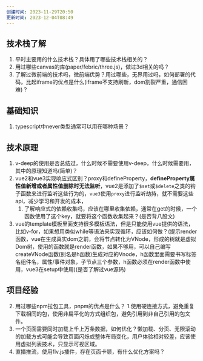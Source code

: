 ```yaml
---
创建时间: 2023-11-29T20:50
更新时间: 2023-12-04T08:49
---
```

## 技术栈了解
1. 平时主要用的什么技术栈？具体用了哪些技术栈相关的？
2. 用过哪些canvas的库(paper/febric/three.js)，做过3d相关的吗？
 3. 了解过微前端的技术吗，微前端优势？用过哪些，无界用过吗，如何部署的代码，比起iframe的优点是什么(iframe不支持刷新，dom割裂严重，通信困难)？

## 基础知识
1. typescript中never类型通常可以用在哪种场景？

## 技术原理
1. v-deep的使用是否总结过，什么时候不需要使用v-deep，什么时候需要用，其中的原理知道吗(简单)？
2. vue2和vue3实现响应式区别？proxy和defineProperty，**defineProperty属性值新增或者属性值删除时无法监听**，vue2是添加了`$set`或`$delete`之类的钩子函数来进行监听这些行为的，`vue3`使用`proxy`进行监听劫持，就不需要这些api，减少学习和开发的成本，
	1. 了解响应式的依赖收集吗，应该在哪里收集依赖，通常在get的时候，一个函数使用了这个key，就要将这个函数收集起来？(是否背八股文)
3. vue的template模板里面支持很多模板语法，但是只能使用vue提供的语法，比如v-for，如果想用类似while等语法来实现循环，应该如何做？(提示render函数，vue在生成真实dom之前，会将节点转化为VNode，形成的树就是虚拟Dom树，使用的函数就是render函数，如果不够用，可以自己编写createVNode函数(别名是h函数)生成对应的Vnode，h函数里面需要书写标签名组件名，属性/事件对象，子节点三个参数，h函数必须在render函数中使用，vue3在setup中使用)(是否了解过vue源码)

## 项目经验
2. 用过哪些npm拉包工具，pnpm的优点是什么？
	1.使用硬连接方式，避免重复下载相同的包，使用非扁平化的方式组织包，避免引用到非自己引用的包文件。
3. 一个页面需要同时加载上千上万条数据，如何优化？懒加载、分页、无限滚动的加载方式可能会导致页面闪烁或整体布局变化，用户体验相对较差，应该使用虚拟列表技术，只显示可视区域。
4. 直播推流，使用flv.js插件，存在页面卡顿，有什么优化方案吗？